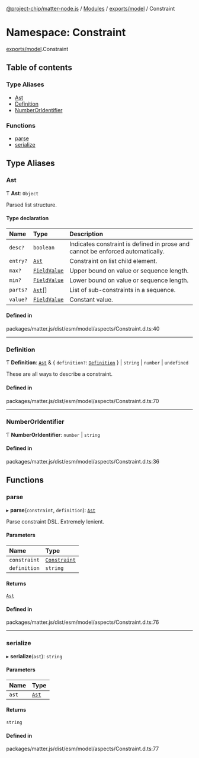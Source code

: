 [@project-chip/matter-node.js](../README.md) / [Modules](../modules.md) / [exports/model](exports_model.md) / Constraint

# Namespace: Constraint

[exports/model](exports_model.md).Constraint

## Table of contents

### Type Aliases

- [Ast](exports_model.Constraint.md#ast)
- [Definition](exports_model.Constraint.md#definition)
- [NumberOrIdentifier](exports_model.Constraint.md#numberoridentifier)

### Functions

- [parse](exports_model.Constraint.md#parse)
- [serialize](exports_model.Constraint.md#serialize)

## Type Aliases

### Ast

Ƭ **Ast**: `Object`

Parsed list structure.

#### Type declaration

| Name | Type | Description |
| :------ | :------ | :------ |
| `desc?` | `boolean` | Indicates constraint is defined in prose and cannot be enforced automatically. |
| `entry?` | [`Ast`](exports_model.Constraint.md#ast) | Constraint on list child element. |
| `max?` | [`FieldValue`](exports_model.md#fieldvalue) | Upper bound on value or sequence length. |
| `min?` | [`FieldValue`](exports_model.md#fieldvalue) | Lower bound on value or sequence length. |
| `parts?` | [`Ast`](exports_model.Constraint.md#ast)[] | List of sub-constraints in a sequence. |
| `value?` | [`FieldValue`](exports_model.md#fieldvalue) | Constant value. |

#### Defined in

packages/matter.js/dist/esm/model/aspects/Constraint.d.ts:40

___

### Definition

Ƭ **Definition**: [`Ast`](exports_model.Constraint.md#ast) & { `definition?`: [`Definition`](exports_model.Constraint.md#definition)  } \| `string` \| `number` \| `undefined`

These are all ways to describe a constraint.

#### Defined in

packages/matter.js/dist/esm/model/aspects/Constraint.d.ts:70

___

### NumberOrIdentifier

Ƭ **NumberOrIdentifier**: `number` \| `string`

#### Defined in

packages/matter.js/dist/esm/model/aspects/Constraint.d.ts:36

## Functions

### parse

▸ **parse**(`constraint`, `definition`): [`Ast`](exports_model.Constraint.md#ast)

Parse constraint DSL.  Extremely lenient.

#### Parameters

| Name | Type |
| :------ | :------ |
| `constraint` | [`Constraint`](../classes/exports_model.Constraint-1.md) |
| `definition` | `string` |

#### Returns

[`Ast`](exports_model.Constraint.md#ast)

#### Defined in

packages/matter.js/dist/esm/model/aspects/Constraint.d.ts:76

___

### serialize

▸ **serialize**(`ast`): `string`

#### Parameters

| Name | Type |
| :------ | :------ |
| `ast` | [`Ast`](exports_model.Constraint.md#ast) |

#### Returns

`string`

#### Defined in

packages/matter.js/dist/esm/model/aspects/Constraint.d.ts:77
